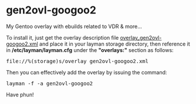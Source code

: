 gen2ovl-googoo2
===============

My Gentoo overlay with ebuilds related to VDR &amp; more...


To install it, just get the overlay description file [overlay_gen2ovl-googoo2.xml](https://github.com/lucianm/gen2ovl-googoo2/raw/master/overlay_gen2ovl-googoo2.xml) and place it in your layman storage directory, then reference it in <b>/etc/layman/layman.cfg</b> under the <b>"overlays:"</b> section as follows:

<pre>file://%(storage)s/overlay_gen2ovl-googoo2.xml</pre>

Then you can effectively add the overlay by issuing the command:

<pre>layman -f -a gen2ovl-googoo2</pre>


Have phun!
